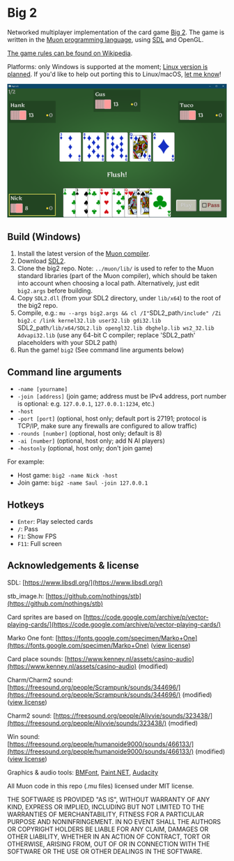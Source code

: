 # Big 2

Networked multiplayer implementation of the card game [Big 2](https://en.wikipedia.org/wiki/Big_two). The game is written in the [Muon programming language](https://github.com/nickmqb/muon), using [SDL](https://www.libsdl.org/) and OpenGL.

[The game rules can be found on Wikipedia](https://en.wikipedia.org/wiki/Big_two).

Platforms: only Windows is supported at the moment; [Linux version is planned](https://github.com/nickmqb/big2/issues/1). If you'd like to help out porting this to Linux/macOS, [let me know](https://github.com/nickmqb/big2/issues/2)!

![alt text](docs/screenshot_0.png "Screenshot")

## Build (Windows)

1. Install the latest version of the [Muon compiler](https://github.com/nickmqb/muon/blob/master/docs/getting_started.md).
2. Download [SDL2](https://www.libsdl.org/download-2.0.php).
3. Clone the big2 repo. Note: `../muon/lib/` is used to refer to the Muon standard libraries (part of the Muon compiler), which should be taken into account when choosing a local path. Alternatively, just edit `big2.args` before building.
4. Copy `SDL2.dll` (from your SDL2 directory, under `lib/x64`) to the root of the big2 repo.
5. Compile, e.g.: `mu --args big2.args && cl /I"`SDL2_path`/include" /Zi big2.c /link kernel32.lib user32.lib gdi32.lib `SDL2_path`/lib/x64/SDL2.lib opengl32.lib dbghelp.lib ws2_32.lib Advapi32.lib` (use any 64-bit C compiler; replace 'SDL2_path' placeholders with your SDL2 path)
6. Run the game! `big2` (See command line arguments below)

## Command line arguments

* `-name [yourname]`
* `-join [address]` (join game; address must be IPv4 address, port number is optional: e.g. `127.0.0.1`, `127.0.0.1:1234`, etc.)
* `-host`
* `-port [port]` (optional, host only; default port is 27191; protocol is TCP/IP, make sure any firewalls are configured to allow traffic)
* `-rounds [number]` (optional, host only; default is 8)
* `-ai [number]` (optional, host only; add N AI players)
* `-hostonly` (optional, host only; don't join game)

For example:
* Host game: `big2 -name Nick -host`
* Join game: `big2 -name Saul -join 127.0.0.1`

## Hotkeys

* `Enter`: Play selected cards
* `/`: Pass
* `F1`: Show FPS
* `F11`: Full screen

## Acknowledgements & license

SDL: [https://www.libsdl.org/](https://www.libsdl.org/)

stb_image.h: [https://github.com/nothings/stb](https://github.com/nothings/stb)

Card sprites are based on [https://code.google.com/archive/p/vector-playing-cards/](https://code.google.com/archive/p/vector-playing-cards/)

Marko One font: [https://fonts.google.com/specimen/Marko+One](https://fonts.google.com/specimen/Marko+One) ([view license](`docs/MarkoOne-OFL.txt`))

Card place sounds: [https://www.kenney.nl/assets/casino-audio](https://www.kenney.nl/assets/casino-audio) (modified)

Charm/Charm2 sound: [https://freesound.org/people/Scrampunk/sounds/344696/](https://freesound.org/people/Scrampunk/sounds/344696/) (modified) ([view license](https://creativecommons.org/licenses/by/3.0/))

Charm2 sound: [https://freesound.org/people/Alivvie/sounds/323438/](https://freesound.org/people/Alivvie/sounds/323438/) (modified)

Win sound: [https://freesound.org/people/humanoide9000/sounds/466133/](https://freesound.org/people/humanoide9000/sounds/466133/) (modified) ([view license](https://creativecommons.org/licenses/by/3.0/))

Graphics & audio tools: [BMFont](https://www.angelcode.com/products/bmfont/), [Paint.NET](https://www.getpaint.net/), [Audacity](https://www.audacityteam.org/)

All Muon code in this repo (.mu files) licensed under MIT license.

THE SOFTWARE IS PROVIDED "AS IS", WITHOUT WARRANTY OF ANY KIND, EXPRESS OR
IMPLIED, INCLUDING BUT NOT LIMITED TO THE WARRANTIES OF MERCHANTABILITY,
FITNESS FOR A PARTICULAR PURPOSE AND NONINFRINGEMENT. IN NO EVENT SHALL THE
AUTHORS OR COPYRIGHT HOLDERS BE LIABLE FOR ANY CLAIM, DAMAGES OR OTHER
LIABILITY, WHETHER IN AN ACTION OF CONTRACT, TORT OR OTHERWISE, ARISING FROM,
OUT OF OR IN CONNECTION WITH THE SOFTWARE OR THE USE OR OTHER DEALINGS IN THE
SOFTWARE.